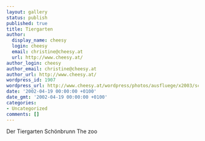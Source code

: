 ```yaml
---
layout: gallery
status: publish
published: true
title: Tiergarten
author:
  display_name: cheesy
  login: cheesy
  email: christine@cheesy.at
  url: http://www.cheesy.at/
author_login: cheesy
author_email: christine@cheesy.at
author_url: http://www.cheesy.at/
wordpress_id: 1907
wordpress_url: http://www.cheesy.at/wordpress/photos/ausfluege/x2003/schoenbrunn/tiergarten/
date: '2002-04-19 00:00:00 +0100'
date_gmt: '2002-04-19 00:00:00 +0100'
categories:
- Uncategorized
comments: []
---
```

<!--:de-->Der Tiergarten Schönbrunn
<!--:--><!--:en-->The zoo
<!--:-->
